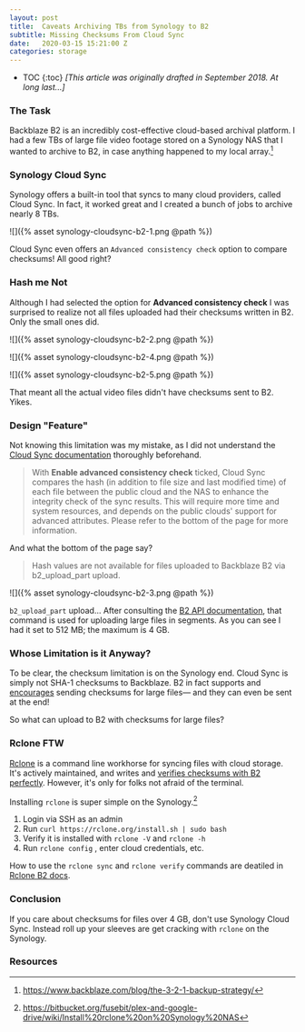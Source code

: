 ```yaml
---
layout: post
title:  Caveats Archiving TBs from Synology to B2
subtitle: Missing Checksums From Cloud Sync
date:   2020-03-15 15:21:00 Z
categories: storage
---
```


* TOC
{:toc}
*[This article was originally drafted in September 2018. At long last...]*

### The Task

Backblaze B2 is an incredibly cost-effective cloud-based archival platform. I had a few TBs of large file video footage stored on a Synology NAS that I wanted to archive to B2, in case anything happened to my local array.[^1]

### Synology Cloud Sync

Synology offers a built-in tool that syncs to many cloud providers, called Cloud Sync. In fact, it worked great and I created a bunch of jobs to archive nearly 8 TBs.

![]({% asset synology-cloudsync-b2-1.png @path %})

Cloud Sync even offers an `Advanced consistency check` option to compare checksums! All good right?

### Hash me Not

Although I had selected the option for **Advanced consistency check** I was surprised to realize not all files uploaded had their checksums written in B2. Only the small ones did.

![]({% asset synology-cloudsync-b2-2.png @path %})

![]({% asset synology-cloudsync-b2-4.png @path %})

![]({% asset synology-cloudsync-b2-5.png @path %})

That meant all the actual video files didn't have checksums sent to B2. Yikes.

### Design "Feature"

Not knowing this limitation was my mistake, as I did not understand the [Cloud Sync documentation]() thoroughly beforehand.

> With **Enable advanced consistency check** ticked, Cloud Sync compares the hash (in addition to file size and last modified time) of each file between the public cloud and the NAS to enhance the integrity check of the sync results. This will require more time and system resources, and depends on the public clouds' support for advanced attributes. Please refer to the bottom of the page for more information.

And what the bottom of the page say?

> Hash values are not available for files uploaded to Backblaze B2 via b2_upload_part upload.

![]({% asset synology-cloudsync-b2-3.png @path %})

`b2_upload_part` upload... After consulting the [B2 API documentation](https://www.backblaze.com/b2/docs/b2_upload_part.html), that command is used for uploading large files in segments. As you can see I had it set to 512 MB; the maximum is 4 GB.

### Whose Limitation is it Anyway?

To be clear, the checksum limitation is on the Synology end. Cloud Sync is simply not SHA-1 checksums to Backblaze. B2 in fact supports and [encourages](https://help.backblaze.com/hc/en-us/articles/218020298-Does-B2-require-a-SHA-1-hash-to-be-provided-with-an-upload-) sending checksums for large files— and they can even be sent at the end!

So what can upload to B2 with checksums for large files?

### Rclone FTW

[Rclone](https://rclone.org) is a command line workhorse for syncing files with cloud storage. It's actively maintained, and writes and [verifies checksums with B2 perfectly](https://rclone.org/overview/#features). However, it's only for folks not afraid of the terminal.

Installing `rclone` is super simple on the Synology.[^2]

1. Login via SSH as an admin
2. Run `curl https://rclone.org/install.sh | sudo bash`
3. Verify it is installed with `rclone -V` and `rclone -h`
4. Run `rclone config` , enter cloud credentials, etc.

How to use the `rclone sync` and `rclone verify` commands are deatiled in [Rclone B2 docs](https://rclone.org/b2/).

### Conclusion

If you care about checksums for files over 4 GB, don't use Synology Cloud Sync. Instead roll up your sleeves are get cracking with `rclone` on the Synology.

### Resources

[^1]: <https://www.backblaze.com/blog/the-3-2-1-backup-strategy/>
[^2]: <https://bitbucket.org/fusebit/plex-and-google-drive/wiki/Install%20rclone%20on%20Synology%20NAS>